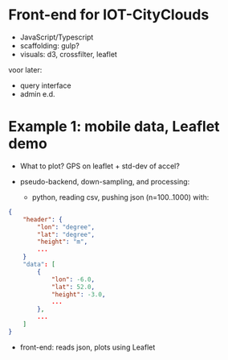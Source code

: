 Front-end for IOT-CityClouds
============================

- JavaScript/Typescript
- scaffolding: gulp?
- visuals: d3, crossfilter, leaflet

voor later:

- query interface
- admin e.d.


Example 1: mobile data, Leaflet demo
====================================

- What to plot? GPS on leaflet + std-dev of accel?

- pseudo-backend, down-sampling, and processing: 
    - python, reading csv, pushing json (n=100..1000) with:
```json
{
    "header": {
        "lon": "degree",
        "lat": "degree",
        "height": "m",
        ...
    }
    "data": [
        {
            "lon": -6.0,
            "lat": 52.0,
            "height": -3.0,
            ...
        },
        ...
    ]
}
```

- front-end: reads json, plots using Leaflet
